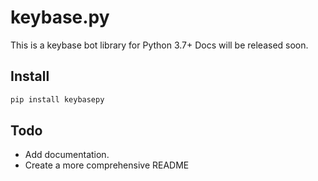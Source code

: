 # keybase.py

This is a keybase bot library for Python 3.7+
Docs will be released soon.

## Install

```sh
pip install keybasepy
```

## Todo

* Add documentation.
* Create a more comprehensive README
